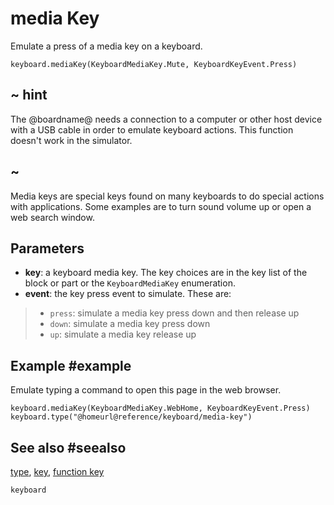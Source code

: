 # media Key

Emulate a press of a media key on a keyboard.

```sig
keyboard.mediaKey(KeyboardMediaKey.Mute, KeyboardKeyEvent.Press)
```

## ~ hint

The @boardname@ needs a connection to a computer or other host device with a USB cable in order to emulate keyboard actions. This function doesn't work in the simulator.

## ~

Media keys are special keys found on many keyboards to do special actions with applications. Some examples are to turn sound volume up or open a web search window.

## Parameters

* **key**: a keyboard media key. The key choices are in the key list of the block or part or the ``KeyboardMediaKey`` enumeration.
* **event**: the key press event to simulate. These are:
>* `press`: simulate a media key press down and then release up
>* `down`: simulate a media key press down
>* `up`: simulate a media key release up

## Example #example

Emulate typing a command to open this page in the web browser.

```blocks
keyboard.mediaKey(KeyboardMediaKey.WebHome, KeyboardKeyEvent.Press)
keyboard.type("@homeurl@reference/keyboard/media-key")
```

## See also #seealso

[type](/reference/keyboard/type), [key](/reference/keyboard/key), [function key](/reference/keyboard/function-key)

```package
keyboard
```